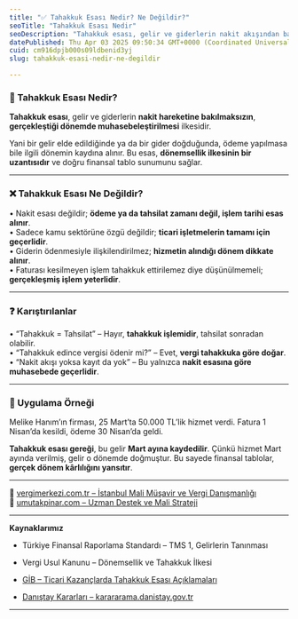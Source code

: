 ```yaml
---
title: "✅ Tahakkuk Esası Nedir? Ne Değildir?"
seoTitle: "Tahakkuk Esası Nedir"
seoDescription: "Tahakkuk esası, gelir ve giderlerin nakit akışından bağımsız olarak gerçekleştiği dönemde muhasebeleştirilmesini sağlayan muhasebe ilkesidir"
datePublished: Thu Apr 03 2025 09:50:34 GMT+0000 (Coordinated Universal Time)
cuid: cm916dpjb000s09ldbenid3yj
slug: tahakkuk-esasi-nedir-ne-degildir

---
```


### 🔹 Tahakkuk Esası Nedir?

**Tahakkuk esası**, gelir ve giderlerin **nakit hareketine bakılmaksızın**, **gerçekleştiği dönemde muhasebeleştirilmesi** ilkesidir.

Yani bir gelir elde edildiğinde ya da bir gider doğduğunda, ödeme yapılmasa bile ilgili dönemin kaydına alınır. Bu esas, **dönemsellik ilkesinin bir uzantısıdır** ve doğru finansal tablo sunumunu sağlar.

---

### ❌ Tahakkuk Esası Ne Değildir?

• Nakit esası değildir; **ödeme ya da tahsilat zamanı değil, işlem tarihi esas alınır**.  
• Sadece kamu sektörüne özgü değildir; **ticari işletmelerin tamamı için geçerlidir**.  
• Giderin ödenmesiyle ilişkilendirilmez; **hizmetin alındığı dönem dikkate alınır**.  
• Faturası kesilmeyen işlem tahakkuk ettirilemez diye düşünülmemeli; **gerçekleşmiş işlem yeterlidir**.

---

### ❓ Karıştırılanlar

• “Tahakkuk = Tahsilat” – Hayır, **tahakkuk işlemidir**, tahsilat sonradan olabilir.  
• “Tahakkuk edince vergisi ödenir mi?” – Evet, **vergi tahakkuka göre doğar**.  
• “Nakit akışı yoksa kayıt da yok” – Bu yalnızca **nakit esasına göre muhasebede geçerlidir**.

---

### 🧠 Uygulama Örneği

Melike Hanım’ın firması, 25 Mart’ta 50.000 TL’lik hizmet verdi. Fatura 1 Nisan’da kesildi, ödeme 30 Nisan’da geldi.

**Tahakkuk esası gereği**, bu gelir **Mart ayına kaydedilir**. Çünkü hizmet Mart ayında verilmiş, gelir o dönemde doğmuştur. Bu sayede finansal tablolar, **gerçek dönem kârlılığını yansıtır**.

---

📎 [vergimerkezi.com.tr – İstanbul Mali Müşavir ve Vergi Danışmanlığı](https://vergimerkezi.com.tr)  
📎 [umutakpinar.com – Uzman Destek ve Mali Strateji](https://umutakpinar.com)

---

**Kaynaklarımız**

* Türkiye Finansal Raporlama Standardı – TMS 1, Gelirlerin Tanınması
    
* Vergi Usul Kanunu – Dönemsellik ve Tahakkuk İlkesi
    
* [GİB – Ticari Kazançlarda Tahakkuk Esası Açıklamaları](https://www.gib.gov.tr/)
    
* [Danıştay Kararları – karararama.danistay.gov.tr](https://karararama.danistay.gov.tr/)
    

---